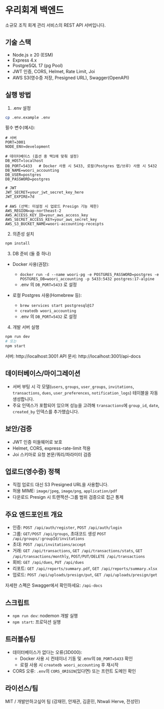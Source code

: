 # 우리회계 백엔드

소규모 조직 회계 관리 서비스의 REST API 서버입니다.

## 기술 스택

- Node.js ≥ 20 (ESM)
- Express 4.x
- PostgreSQL 17 (pg Pool)
- JWT 인증, CORS, Helmet, Rate Limit, Joi
- AWS S3(영수증 저장, Presigned URL), Swagger(OpenAPI)

## 실행 방법

1. .env 설정

```bash
cp .env.example .env
```

필수 변수(예시):

```env
# 서버
PORT=3001
NODE_ENV=development

# 데이터베이스 (옵션 중 택1에 맞춰 설정)
DB_HOST=localhost
DB_PORT=5433   # Docker 사용 시 5433, 로컬(Postgres 앱/브루) 사용 시 5432
DB_NAME=woori_accounting
DB_USER=postgres
DB_PASSWORD=postgres

# JWT
JWT_SECRET=your_jwt_secret_key_here
JWT_EXPIRE=7d

# AWS (선택: 미설정 시 업로드 Presign 기능 제한)
AWS_REGION=ap-northeast-2
AWS_ACCESS_KEY_ID=your_aws_access_key
AWS_SECRET_ACCESS_KEY=your_aws_secret_key
AWS_S3_BUCKET_NAME=woori-accounting-receipts
```

2. 의존성 설치

```bash
npm install
```

3. DB 준비 (둘 중 하나)

- Docker 사용(권장):

  - `docker run -d --name woori-pg -e POSTGRES_PASSWORD=postgres -e POSTGRES_DB=woori_accounting -p 5433:5432 postgres:17-alpine`
  - .env 의 `DB_PORT=5433` 로 설정

- 로컬 Postgres 사용(Homebrew 등):
  - `brew services start postgresql@17`
  - `createdb woori_accounting`
  - .env 의 `DB_PORT=5432` 로 설정

4. 개발 서버 실행

```bash
npm run dev
# 또는
npm start
```

서버: http://localhost:3001
API 문서: http://localhost:3001/api-docs

## 데이터베이스/마이그레이션

- 서버 부팅 시 각 모델(`users`, `groups`, `user_groups`, `invitations`, `transactions`, `dues`, `user_preferences`, `notification_logs`) 테이블을 자동 생성합니다.
- 주요 인덱스가 포함되어 있으며 성능을 고려해 `transactions`에 `group_id`, `date`, `created_by` 인덱스를 추가했습니다.

## 보안/검증

- JWT 인증 미들웨어로 보호
- Helmet, CORS, express-rate-limit 적용
- Joi 스키마로 요청 본문/쿼리/파라미터 검증

## 업로드(영수증) 정책

- 직접 업로드 대신 S3 Presigned URL을 사용합니다.
- 허용 MIME: `image/jpeg`, `image/png`, `application/pdf`
- 다운로드 Presign 시 트랜잭션-그룹 범위 검증으로 접근 통제

## 주요 엔드포인트 개요

- 인증: `POST /api/auth/register`, `POST /api/auth/login`
- 그룹: `GET/POST /api/groups`, 초대코드 생성 `POST /api/groups/:groupId/invitations`
- 초대: `POST /api/invitations/accept`
- 거래: `GET /api/transactions`, `GET /api/transactions/stats`, `GET /api/transactions/monthly`, `POST/PUT/DELETE /api/transactions`
- 회비: `GET /api/dues`, `PUT /api/dues`
- 리포트: `GET /api/reports/summary.pdf`, `GET /api/reports/summary.xlsx`
- 업로드: `POST /api/uploads/presign/put`, `GET /api/uploads/presign/get`

자세한 스펙은 Swagger에서 확인하세요: `/api-docs`

## 스크립트

- `npm run dev`: nodemon 개발 실행
- `npm start`: 프로덕션 실행

## 트러블슈팅

- 데이터베이스가 없다는 오류(3D000):
  - Docker 사용 시 컨테이너 기동 및 .env의 `DB_PORT=5433` 확인
  - 로컬 사용 시 `createdb woori_accounting` 후 재시작
- CORS 오류: `.env`의 `CORS_ORIGIN`(있다면) 또는 프런트 도메인 확인

## 라이선스/팀

MIT / 개발만하고싶어 팀 (강재민, 안재관, 김훈민, Ntwali Herve, 전성민)
